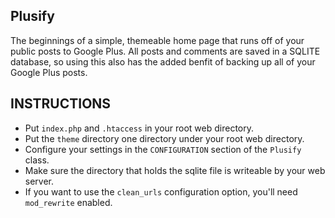 ## Plusify ##
The beginnings of a simple, themeable home page that runs off of your public posts to Google Plus. All posts and comments are saved in a SQLITE database, so using this also has the added benfit of backing up all of your Google Plus posts.

## INSTRUCTIONS ##
- Put `index.php` and `.htaccess` in your root web directory.
- Put the `theme` directory one directory under your root web directory.
- Configure your settings in the `CONFIGURATION` section of the `Plusify` class.
- Make sure the directory that holds the sqlite file is writeable by your web server.
- If you want to use the `clean_urls` configuration option, you'll need `mod_rewrite` enabled.
